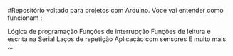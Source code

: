 #Repositório voltado para projetos com Arduino. Voce vai entender como funcionam :

Lógica de programação
Funções de interrupção
Funções de leitura e escrita na Serial
Laços de repetição
Aplicação com sensores
E muito mais ...
